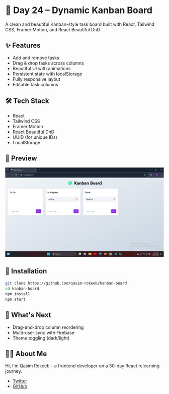 # 🧩 Day 24 – Dynamic Kanban Board

A clean and beautiful Kanban-style task board built with React, Tailwind CSS, Framer Motion, and React Beautiful DnD.

## ✨ Features

- Add and remove tasks
- Drag & drop tasks across columns
- Beautiful UI with animations
- Persistent state with localStorage
- Fully responsive layout
- Editable task columns

## 🛠️ Tech Stack

- React
- Tailwind CSS
- Framer Motion
- React Beautiful DnD
- UUID (for unique IDs)
- LocalStorage

## 📸 Preview

![Preview](https://raw.githubusercontent.com/qasim-rokeeb/kanban-board/main/screenshot.png)

## 🚀 Installation

```bash
git clone https://github.com/qasim-rokeeb/kanban-board
cd kanban-board
npm install
npm start
```

## 🔮 What's Next

- Drag-and-drop column reordering
- Multi-user sync with Firebase
- Theme toggling (dark/light)

## 👨‍💻 About Me

Hi, I'm Qasim Rokeeb – a frontend developer on a 30-day React relearning journey.

- [Twitter](https://twitter.com/qasimrokeeb)
- [GitHub](https://github.com/Qasim-Rokeeb)
```

